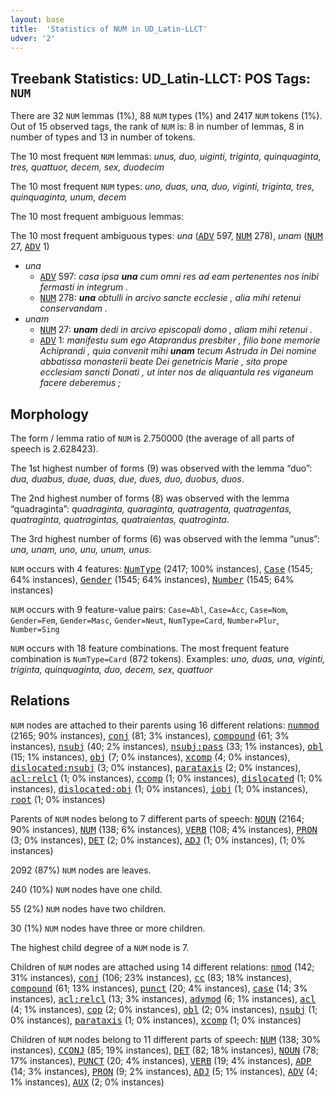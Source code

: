 ```yaml
---
layout: base
title:  'Statistics of NUM in UD_Latin-LLCT'
udver: '2'
---
```


## Treebank Statistics: UD_Latin-LLCT: POS Tags: `NUM`

There are 32 `NUM` lemmas (1%), 88 `NUM` types (1%) and 2417 `NUM` tokens (1%).
Out of 15 observed tags, the rank of `NUM` is: 8 in number of lemmas, 8 in number of types and 13 in number of tokens.

The 10 most frequent `NUM` lemmas: <em>unus, duo, uiginti, triginta, quinquaginta, tres, quattuor, decem, sex, duodecim</em>

The 10 most frequent `NUM` types:  <em>uno, duas, una, duo, viginti, triginta, tres, quinquaginta, unum, decem</em>

The 10 most frequent ambiguous lemmas: 

The 10 most frequent ambiguous types:  <em>una</em> (<tt><a href="la_llct-pos-ADV.html">ADV</a></tt> 597, <tt><a href="la_llct-pos-NUM.html">NUM</a></tt> 278), <em>unam</em> (<tt><a href="la_llct-pos-NUM.html">NUM</a></tt> 27, <tt><a href="la_llct-pos-ADV.html">ADV</a></tt> 1)


* <em>una</em>
  * <tt><a href="la_llct-pos-ADV.html">ADV</a></tt> 597: <em>casa ipsa <b>una</b> cum omni res ad eam pertenentes nos inibi fermasti in integrum .</em>
  * <tt><a href="la_llct-pos-NUM.html">NUM</a></tt> 278: <em><b>una</b> obtulli in arcivo sancte ecclesie , alia mihi retenui conservandam .</em>
* <em>unam</em>
  * <tt><a href="la_llct-pos-NUM.html">NUM</a></tt> 27: <em><b>unam</b> dedi in arcivo episcopali domo , aliam mihi retenui .</em>
  * <tt><a href="la_llct-pos-ADV.html">ADV</a></tt> 1: <em>manifestu sum ego Ataprandus presbiter , filio bone memorie Achiprandi , quia convenit mihi <b>unam</b> tecum Astruda in Dei nomine abbatissa monasterii beate Dei genetricis Marie , sito prope ecclesiam sancti Donati , ut inter nos de aliquantula res viganeum facere deberemus ;</em>

## Morphology

The form / lemma ratio of `NUM` is 2.750000 (the average of all parts of speech is 2.628423).

The 1st highest number of forms (9) was observed with the lemma “duo”: <em>dua, duabus, duae, duas, due, dues, duo, duobus, duos</em>.

The 2nd highest number of forms (8) was observed with the lemma “quadraginta”: <em>quadraginta, quaraginta, quatragenta, quatragentas, quatraginta, quatragintas, quatraientas, quatroginta</em>.

The 3rd highest number of forms (6) was observed with the lemma “unus”: <em>una, unam, uno, unu, unum, unus</em>.

`NUM` occurs with 4 features: <tt><a href="la_llct-feat-NumType.html">NumType</a></tt> (2417; 100% instances), <tt><a href="la_llct-feat-Case.html">Case</a></tt> (1545; 64% instances), <tt><a href="la_llct-feat-Gender.html">Gender</a></tt> (1545; 64% instances), <tt><a href="la_llct-feat-Number.html">Number</a></tt> (1545; 64% instances)

`NUM` occurs with 9 feature-value pairs: `Case=Abl`, `Case=Acc`, `Case=Nom`, `Gender=Fem`, `Gender=Masc`, `Gender=Neut`, `NumType=Card`, `Number=Plur`, `Number=Sing`

`NUM` occurs with 18 feature combinations.
The most frequent feature combination is `NumType=Card` (872 tokens).
Examples: <em>uno, duas, una, viginti, triginta, quinquaginta, duo, decem, sex, quattuor</em>


## Relations

`NUM` nodes are attached to their parents using 16 different relations: <tt><a href="la_llct-dep-nummod.html">nummod</a></tt> (2165; 90% instances), <tt><a href="la_llct-dep-conj.html">conj</a></tt> (81; 3% instances), <tt><a href="la_llct-dep-compound.html">compound</a></tt> (61; 3% instances), <tt><a href="la_llct-dep-nsubj.html">nsubj</a></tt> (40; 2% instances), <tt><a href="la_llct-dep-nsubj-pass.html">nsubj:pass</a></tt> (33; 1% instances), <tt><a href="la_llct-dep-obl.html">obl</a></tt> (15; 1% instances), <tt><a href="la_llct-dep-obj.html">obj</a></tt> (7; 0% instances), <tt><a href="la_llct-dep-xcomp.html">xcomp</a></tt> (4; 0% instances), <tt><a href="la_llct-dep-dislocated-nsubj.html">dislocated:nsubj</a></tt> (3; 0% instances), <tt><a href="la_llct-dep-parataxis.html">parataxis</a></tt> (2; 0% instances), <tt><a href="la_llct-dep-acl-relcl.html">acl:relcl</a></tt> (1; 0% instances), <tt><a href="la_llct-dep-ccomp.html">ccomp</a></tt> (1; 0% instances), <tt><a href="la_llct-dep-dislocated.html">dislocated</a></tt> (1; 0% instances), <tt><a href="la_llct-dep-dislocated-obj.html">dislocated:obj</a></tt> (1; 0% instances), <tt><a href="la_llct-dep-iobj.html">iobj</a></tt> (1; 0% instances), <tt><a href="la_llct-dep-root.html">root</a></tt> (1; 0% instances)

Parents of `NUM` nodes belong to 7 different parts of speech: <tt><a href="la_llct-pos-NOUN.html">NOUN</a></tt> (2164; 90% instances), <tt><a href="la_llct-pos-NUM.html">NUM</a></tt> (138; 6% instances), <tt><a href="la_llct-pos-VERB.html">VERB</a></tt> (108; 4% instances), <tt><a href="la_llct-pos-PRON.html">PRON</a></tt> (3; 0% instances), <tt><a href="la_llct-pos-DET.html">DET</a></tt> (2; 0% instances), <tt><a href="la_llct-pos-ADJ.html">ADJ</a></tt> (1; 0% instances),  (1; 0% instances)

2092 (87%) `NUM` nodes are leaves.

240 (10%) `NUM` nodes have one child.

55 (2%) `NUM` nodes have two children.

30 (1%) `NUM` nodes have three or more children.

The highest child degree of a `NUM` node is 7.

Children of `NUM` nodes are attached using 14 different relations: <tt><a href="la_llct-dep-nmod.html">nmod</a></tt> (142; 31% instances), <tt><a href="la_llct-dep-conj.html">conj</a></tt> (106; 23% instances), <tt><a href="la_llct-dep-cc.html">cc</a></tt> (83; 18% instances), <tt><a href="la_llct-dep-compound.html">compound</a></tt> (61; 13% instances), <tt><a href="la_llct-dep-punct.html">punct</a></tt> (20; 4% instances), <tt><a href="la_llct-dep-case.html">case</a></tt> (14; 3% instances), <tt><a href="la_llct-dep-acl-relcl.html">acl:relcl</a></tt> (13; 3% instances), <tt><a href="la_llct-dep-advmod.html">advmod</a></tt> (6; 1% instances), <tt><a href="la_llct-dep-acl.html">acl</a></tt> (4; 1% instances), <tt><a href="la_llct-dep-cop.html">cop</a></tt> (2; 0% instances), <tt><a href="la_llct-dep-obl.html">obl</a></tt> (2; 0% instances), <tt><a href="la_llct-dep-nsubj.html">nsubj</a></tt> (1; 0% instances), <tt><a href="la_llct-dep-parataxis.html">parataxis</a></tt> (1; 0% instances), <tt><a href="la_llct-dep-xcomp.html">xcomp</a></tt> (1; 0% instances)

Children of `NUM` nodes belong to 11 different parts of speech: <tt><a href="la_llct-pos-NUM.html">NUM</a></tt> (138; 30% instances), <tt><a href="la_llct-pos-CCONJ.html">CCONJ</a></tt> (85; 19% instances), <tt><a href="la_llct-pos-DET.html">DET</a></tt> (82; 18% instances), <tt><a href="la_llct-pos-NOUN.html">NOUN</a></tt> (78; 17% instances), <tt><a href="la_llct-pos-PUNCT.html">PUNCT</a></tt> (20; 4% instances), <tt><a href="la_llct-pos-VERB.html">VERB</a></tt> (19; 4% instances), <tt><a href="la_llct-pos-ADP.html">ADP</a></tt> (14; 3% instances), <tt><a href="la_llct-pos-PRON.html">PRON</a></tt> (9; 2% instances), <tt><a href="la_llct-pos-ADJ.html">ADJ</a></tt> (5; 1% instances), <tt><a href="la_llct-pos-ADV.html">ADV</a></tt> (4; 1% instances), <tt><a href="la_llct-pos-AUX.html">AUX</a></tt> (2; 0% instances)


